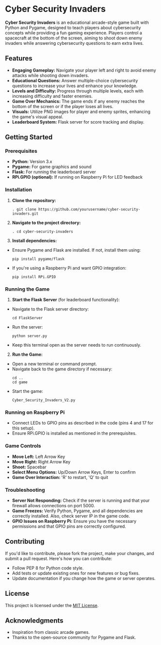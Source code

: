 # Cyber Security Invaders

**Cyber Security Invaders** is an educational arcade-style game built with Python and Pygame, designed to teach players about cybersecurity concepts while providing a fun gaming experience. Players control a spacecraft at the bottom of the screen, aiming to shoot down enemy invaders while answering cybersecurity questions to earn extra lives.

## Features

- **Engaging Gameplay:** Navigate your player left and right to avoid enemy attacks while shooting down invaders.
- **Educational Questions:** Answer multiple-choice cybersecurity questions to increase your lives and enhance your knowledge.
- **Levels and Difficulty:** Progress through multiple levels, each with increasing difficulty and faster enemies.
- **Game Over Mechanics:** The game ends if any enemy reaches the bottom of the screen or if the player loses all lives.
- **Visuals:** Utilize PNG images for player and enemy sprites, enhancing the game's visual appeal.
- **Leaderboard System:** Flask server for score tracking and display.

## Getting Started

### Prerequisites

- **Python:** Version 3.x
- **Pygame:** For game graphics and sound
- **Flask:** For running the leaderboard server
- **RPi.GPIO (optional):** If running on Raspberry Pi for LED feedback

### Installation

1. **Clone the repository:**
    ```
   . git clone https://github.com/yourusername/cyber-security-invaders.git
   ```
3. **Navigate to the project directory:**
   ```
   . cd cyber-security-invaders
   ```
4. **Install dependencies:**
- Ensure Pygame and Flask are installed. If not, install them using:
  ```
  pip install pygame/flask
  ```
- If you're using a Raspberry Pi and want GPIO integration:
  ```
  pip install RPi.GPIO
  ```

### Running the Game

1. **Start the Flask Server** (for leaderboard functionality):
- Navigate to the Flask server directory:
  ```
  cd FlaskServer
  ```
- Run the server:
  ```
  python server.py
  ```
- Keep this terminal open as the server needs to run continuously.

2. **Run the Game:**
- Open a new terminal or command prompt.
- Navigate back to the game directory if necessary:
  ```
  cd ..
  cd game
  ```
- Start the game:
  ```
  Cyber_Security_Invaders_V2.py
  ```

### Running on Raspberry Pi

- Connect LEDs to GPIO pins as described in the code (pins 4 and 17 for this setup).
- Ensure RPi.GPIO is installed as mentioned in the prerequisites.

### Game Controls

- **Move Left:** Left Arrow Key
- **Move Right:** Right Arrow Key
- **Shoot:** Spacebar
- **Select Menu Options:** Up/Down Arrow Keys, Enter to confirm
- **Game Over Interaction:** 'R' to restart, 'Q' to quit

### Troubleshooting

- **Server Not Responding:** Check if the server is running and that your firewall allows connections on port 5000.
- **Game Freezes:** Verify Python, Pygame, and all dependencies are correctly installed. Also, check server IP in the game code.
- **GPIO Issues on Raspberry Pi:** Ensure you have the necessary permissions and that GPIO pins are correctly configured.

## Contributing

If you'd like to contribute, please fork the project, make your changes, and submit a pull request. Here's how you can contribute:

- Follow PEP 8 for Python code style.
- Add tests or update existing ones for new features or bug fixes.
- Update documentation if you change how the game or server operates.

## License

This project is licensed under the [MIT License](LICENSE).

## Acknowledgments

- Inspiration from classic arcade games.
- Thanks to the open-source community for Pygame and Flask.
